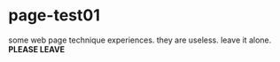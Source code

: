 # page-test01
some web page technique experiences. they are useless. leave it alone. **PLEASE LEAVE**
